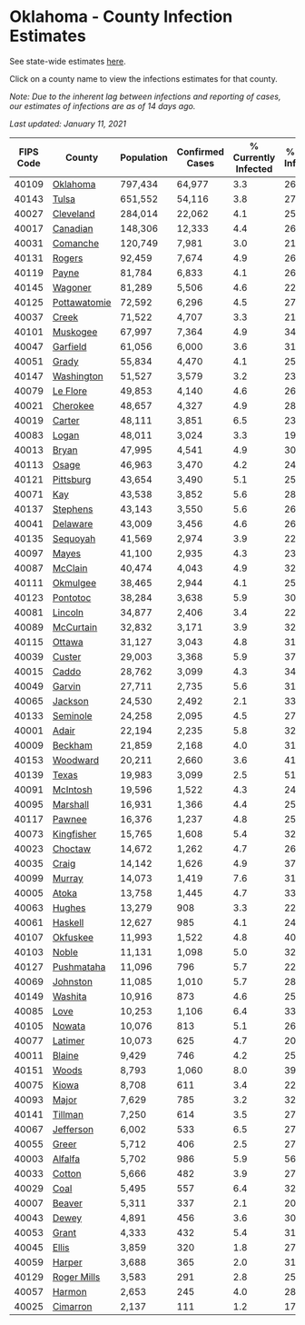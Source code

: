 # Oklahoma - County Infection Estimates

See state-wide estimates [here](/infections/us-ok).

Click on a county name to view the infections estimates for that county.

*Note: Due to the inherent lag between infections and reporting of cases, our estimates of infections are as of 14 days ago.*

*Last updated: January 11, 2021*

|   FIPS Code |                       County |   Population |   Confirmed Cases |   % Currently Infected |   % Total Infected |
|-------------|------------------------------|--------------|-------------------|------------------------|--------------------|
|       40109 |         [Oklahoma](oklahoma) |      797,434 |            64,977 |                    3.3 |               26.6 |
|       40143 |               [Tulsa](tulsa) |      651,552 |            54,116 |                    3.8 |               27.3 |
|       40027 |       [Cleveland](cleveland) |      284,014 |            22,062 |                    4.1 |               25.5 |
|       40017 |         [Canadian](canadian) |      148,306 |            12,333 |                    4.4 |               26.7 |
|       40031 |         [Comanche](comanche) |      120,749 |             7,981 |                    3.0 |               21.2 |
|       40131 |             [Rogers](rogers) |       92,459 |             7,674 |                    4.9 |               26.7 |
|       40119 |               [Payne](payne) |       81,784 |             6,833 |                    4.1 |               26.8 |
|       40145 |           [Wagoner](wagoner) |       81,289 |             5,506 |                    4.6 |               22.1 |
|       40125 | [Pottawatomie](pottawatomie) |       72,592 |             6,296 |                    4.5 |               27.7 |
|       40037 |               [Creek](creek) |       71,522 |             4,707 |                    3.3 |               21.6 |
|       40101 |         [Muskogee](muskogee) |       67,997 |             7,364 |                    4.9 |               34.8 |
|       40047 |         [Garfield](garfield) |       61,056 |             6,000 |                    3.6 |               31.3 |
|       40051 |               [Grady](grady) |       55,834 |             4,470 |                    4.1 |               25.6 |
|       40147 |     [Washington](washington) |       51,527 |             3,579 |                    3.2 |               23.4 |
|       40079 |         [Le Flore](le-flore) |       49,853 |             4,140 |                    4.6 |               26.4 |
|       40021 |         [Cherokee](cherokee) |       48,657 |             4,327 |                    4.9 |               28.4 |
|       40019 |             [Carter](carter) |       48,111 |             3,851 |                    6.5 |               23.5 |
|       40083 |               [Logan](logan) |       48,011 |             3,024 |                    3.3 |               19.4 |
|       40013 |               [Bryan](bryan) |       47,995 |             4,541 |                    4.9 |               30.2 |
|       40113 |               [Osage](osage) |       46,963 |             3,470 |                    4.2 |               24.3 |
|       40121 |       [Pittsburg](pittsburg) |       43,654 |             3,490 |                    5.1 |               25.6 |
|       40071 |                   [Kay](kay) |       43,538 |             3,852 |                    5.6 |               28.6 |
|       40137 |         [Stephens](stephens) |       43,143 |             3,550 |                    5.6 |               26.0 |
|       40041 |         [Delaware](delaware) |       43,009 |             3,456 |                    4.6 |               26.0 |
|       40135 |         [Sequoyah](sequoyah) |       41,569 |             2,974 |                    3.9 |               22.4 |
|       40097 |               [Mayes](mayes) |       41,100 |             2,935 |                    4.3 |               23.2 |
|       40087 |           [McClain](mcclain) |       40,474 |             4,043 |                    4.9 |               32.0 |
|       40111 |         [Okmulgee](okmulgee) |       38,465 |             2,944 |                    4.1 |               25.0 |
|       40123 |         [Pontotoc](pontotoc) |       38,284 |             3,638 |                    5.9 |               30.3 |
|       40081 |           [Lincoln](lincoln) |       34,877 |             2,406 |                    3.4 |               22.1 |
|       40089 |       [McCurtain](mccurtain) |       32,832 |             3,171 |                    3.9 |               32.0 |
|       40115 |             [Ottawa](ottawa) |       31,127 |             3,043 |                    4.8 |               31.9 |
|       40039 |             [Custer](custer) |       29,003 |             3,368 |                    5.9 |               37.2 |
|       40015 |               [Caddo](caddo) |       28,762 |             3,099 |                    4.3 |               34.8 |
|       40049 |             [Garvin](garvin) |       27,711 |             2,735 |                    5.6 |               31.2 |
|       40065 |           [Jackson](jackson) |       24,530 |             2,492 |                    2.1 |               33.3 |
|       40133 |         [Seminole](seminole) |       24,258 |             2,095 |                    4.5 |               27.5 |
|       40001 |               [Adair](adair) |       22,194 |             2,235 |                    5.8 |               32.7 |
|       40009 |           [Beckham](beckham) |       21,859 |             2,168 |                    4.0 |               31.0 |
|       40153 |         [Woodward](woodward) |       20,211 |             2,660 |                    3.6 |               41.7 |
|       40139 |               [Texas](texas) |       19,983 |             3,099 |                    2.5 |               51.5 |
|       40091 |         [McIntosh](mcintosh) |       19,596 |             1,522 |                    4.3 |               24.4 |
|       40095 |         [Marshall](marshall) |       16,931 |             1,366 |                    4.4 |               25.0 |
|       40117 |             [Pawnee](pawnee) |       16,376 |             1,237 |                    4.8 |               25.1 |
|       40073 |     [Kingfisher](kingfisher) |       15,765 |             1,608 |                    5.4 |               32.2 |
|       40023 |           [Choctaw](choctaw) |       14,672 |             1,262 |                    4.7 |               26.9 |
|       40035 |               [Craig](craig) |       14,142 |             1,626 |                    4.9 |               37.0 |
|       40099 |             [Murray](murray) |       14,073 |             1,419 |                    7.6 |               31.4 |
|       40005 |               [Atoka](atoka) |       13,758 |             1,445 |                    4.7 |               33.7 |
|       40063 |             [Hughes](hughes) |       13,279 |               908 |                    3.3 |               22.2 |
|       40061 |           [Haskell](haskell) |       12,627 |               985 |                    4.1 |               24.8 |
|       40107 |         [Okfuskee](okfuskee) |       11,993 |             1,522 |                    4.8 |               40.8 |
|       40103 |               [Noble](noble) |       11,131 |             1,098 |                    5.0 |               32.4 |
|       40127 |     [Pushmataha](pushmataha) |       11,096 |               796 |                    5.7 |               22.1 |
|       40069 |         [Johnston](johnston) |       11,085 |             1,010 |                    5.7 |               28.5 |
|       40149 |           [Washita](washita) |       10,916 |               873 |                    4.6 |               25.2 |
|       40085 |                 [Love](love) |       10,253 |             1,106 |                    6.4 |               33.2 |
|       40105 |             [Nowata](nowata) |       10,076 |               813 |                    5.1 |               26.5 |
|       40077 |           [Latimer](latimer) |       10,073 |               625 |                    4.7 |               20.2 |
|       40011 |             [Blaine](blaine) |        9,429 |               746 |                    4.2 |               25.0 |
|       40151 |               [Woods](woods) |        8,793 |             1,060 |                    8.0 |               39.3 |
|       40075 |               [Kiowa](kiowa) |        8,708 |               611 |                    3.4 |               22.9 |
|       40093 |               [Major](major) |        7,629 |               785 |                    3.2 |               32.6 |
|       40141 |           [Tillman](tillman) |        7,250 |               614 |                    3.5 |               27.0 |
|       40067 |       [Jefferson](jefferson) |        6,002 |               533 |                    6.5 |               27.4 |
|       40055 |               [Greer](greer) |        5,712 |               406 |                    2.5 |               27.0 |
|       40003 |           [Alfalfa](alfalfa) |        5,702 |               986 |                    5.9 |               56.2 |
|       40033 |             [Cotton](cotton) |        5,666 |               482 |                    3.9 |               27.6 |
|       40029 |                 [Coal](coal) |        5,495 |               557 |                    6.4 |               32.7 |
|       40007 |             [Beaver](beaver) |        5,311 |               337 |                    2.1 |               20.4 |
|       40043 |               [Dewey](dewey) |        4,891 |               456 |                    3.6 |               30.2 |
|       40053 |               [Grant](grant) |        4,333 |               432 |                    5.4 |               31.9 |
|       40045 |               [Ellis](ellis) |        3,859 |               320 |                    1.8 |               27.1 |
|       40059 |             [Harper](harper) |        3,688 |               365 |                    2.0 |               31.7 |
|       40129 |   [Roger Mills](roger-mills) |        3,583 |               291 |                    2.8 |               25.1 |
|       40057 |             [Harmon](harmon) |        2,653 |               245 |                    4.0 |               28.7 |
|       40025 |         [Cimarron](cimarron) |        2,137 |               111 |                    1.2 |               17.0 |
